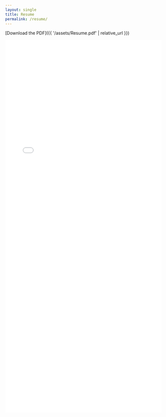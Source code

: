 ```yaml
---
layout: single
title: Resume
permalink: /resume/
---
```


[Download the PDF]({{ '/assets/Resume.pdf' | relative_url }})

<!-- ![Resume](/assets/resume.jpg) -->


<embed src="/assets/Resume.pdf#page=1&zoom=100" type="application/pdf" width="100%" height="1200px" />

<!-- <iframe src="{{ '/assets/Resume.pdf#page=1&zoom=100' | relative_url }}" width="100%" height="600px">
  This browser does not support PDFs. Please download it instead: 
  <a href="{{ '/assets/Resume.pdf' | relative_url }}">Download PDF</a>.
</iframe> -->